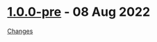 <a name="1.0.0-pre"></a>
# [1.0.0-pre](https://github.com/phpfour/changelog-tag-release-action/releases/tag/1.0.0-pre) - 08 Aug 2022



[Changes][1.0.0-pre]


[1.0.0-pre]: https://github.com/phpfour/changelog-tag-release-action/tree/1.0.0-pre

 <!-- Generated by https://github.com/rhysd/changelog-from-release -->
